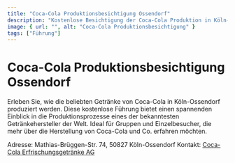 ```yaml
---
title: "Coca-Cola Produktionsbesichtigung Ossendorf"
description: "Kostenlose Besichtigung der Coca-Cola Produktion in Köln-Ossendorf"
image: { url: "", alt: "Coca-Cola Produktionsbesichtigung" }
tags: ["Führung"]
---
```


# Coca-Cola Produktionsbesichtigung Ossendorf

Erleben Sie, wie die beliebten Getränke von Coca-Cola in Köln-Ossendorf produziert werden. Diese kostenlose Führung bietet einen spannenden Einblick in die Produktionsprozesse eines der bekanntesten Getränkehersteller der Welt. Ideal für Gruppen und Einzelbesucher, die mehr über die Herstellung von Coca-Cola und Co. erfahren möchten.

Adresse: Mathias-Brüggen-Str. 74, 50827 Köln-Ossendorf
Kontakt: [Coca-Cola Erfrischungsgetränke AG](https://www.cceag.de)

